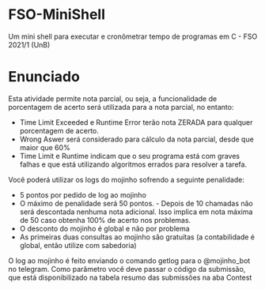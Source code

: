 # FSO-MiniShell
Um mini shell para executar e cronômetrar tempo de programas em C - FSO 2021/1 (UnB)

# Enunciado
Esta atividade permite nota parcial, ou seja, a funcionalidade de porcentagem de acerto será utilizada para a nota parcial, no entanto:

- Time Limit Exceeded e Runtime Error terão nota ZERADA para qualquer porcentagem de acerto.
- Wrong Aswer será considerado para cálculo da nota parcial, desde que maior que 60%
- Time Limit e Runtime indicam que o seu programa está com graves falhas e que está utilizando algoritmos errados para resolver a tarefa.

Você poderá utilizar os logs do mojinho sofrendo a seguinte penalidade:

- 5 pontos por pedido de log ao mojinho
- O máximo de penalidade será 50 pontos.
      - Depois de 10 chamadas não será descontada nenhuma nota adicional. Isso implica em nota máxima de 50 caso obtenha 100% de acerto nos problemas.
- O desconto do mojinho é global e não por problema
- As primeiras duas consultas ao mojinho são gratuítas (a contabilidade é global, então utilize com sabedoria)

O log ao mojinho é feito enviando o comando getlog para o @mojinho_bot no telegram. Como parâmetro você deve passar o código da submissão, que está disponibilizado na tabela resumo das submissões na aba Contest
